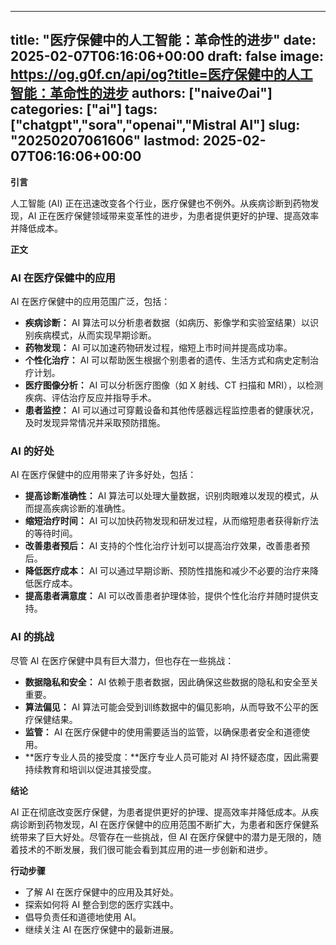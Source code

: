 
---
title: "医疗保健中的人工智能：革命性的进步"
date: 2025-02-07T06:16:06+00:00
draft: false
image: https://og.g0f.cn/api/og?title=医疗保健中的人工智能：革命性的进步
authors: ["naiveのai"]
categories: ["ai"]
tags: ["chatgpt","sora","openai","Mistral AI"]
slug: "20250207061606"
lastmod: 2025-02-07T06:16:06+00:00
---
**引言**

人工智能 (AI) 正在迅速改变各个行业，医疗保健也不例外。从疾病诊断到药物发现，AI 正在医疗保健领域带来变革性的进步，为患者提供更好的护理、提高效率并降低成本。

**正文**

### AI 在医疗保健中的应用

AI 在医疗保健中的应用范围广泛，包括：

* **疾病诊断：** AI 算法可以分析患者数据（如病历、影像学和实验室结果）以识别疾病模式，从而实现早期诊断。
* **药物发现：** AI 可以加速药物研发过程，缩短上市时间并提高成功率。
* **个性化治疗：** AI 可以帮助医生根据个别患者的遗传、生活方式和病史定制治疗计划。
* **医疗图像分析：** AI 可以分析医疗图像（如 X 射线、CT 扫描和 MRI），以检测疾病、评估治疗反应并指导手术。
* **患者监控：** AI 可以通过可穿戴设备和其他传感器远程监控患者的健康状况，及时发现异常情况并采取预防措施。

### AI 的好处

AI 在医疗保健中的应用带来了许多好处，包括：

* **提高诊断准确性：** AI 算法可以处理大量数据，识别肉眼难以发现的模式，从而提高疾病诊断的准确性。
* **缩短治疗时间：** AI 可以加快药物发现和研发过程，从而缩短患者获得新疗法的等待时间。
* **改善患者预后：** AI 支持的个性化治疗计划可以提高治疗效果，改善患者预后。
* **降低医疗成本：** AI 可以通过早期诊断、预防性措施和减少不必要的治疗来降低医疗成本。
* **提高患者满意度：** AI 可以改善患者护理体验，提供个性化治疗并随时提供支持。

### AI 的挑战

尽管 AI 在医疗保健中具有巨大潜力，但也存在一些挑战：

* **数据隐私和安全：** AI 依赖于患者数据，因此确保这些数据的隐私和安全至关重要。
* **算法偏见：** AI 算法可能会受到训练数据中的偏见影响，从而导致不公平的医疗保健结果。
* **监管：** AI 在医疗保健中的使用需要适当的监管，以确保患者安全和道德使用。
* **医疗专业人员的接受度：**医疗专业人员可能对 AI 持怀疑态度，因此需要持续教育和培训以促进其接受度。

**结论**

AI 正在彻底改变医疗保健，为患者提供更好的护理、提高效率并降低成本。从疾病诊断到药物发现，AI 在医疗保健中的应用范围不断扩大，为患者和医疗保健系统带来了巨大好处。尽管存在一些挑战，但 AI 在医疗保健中的潜力是无限的，随着技术的不断发展，我们很可能会看到其应用的进一步创新和进步。

**行动步骤**

* 了解 AI 在医疗保健中的应用及其好处。
* 探索如何将 AI 整合到您的医疗实践中。
* 倡导负责任和道德地使用 AI。
* 继续关注 AI 在医疗保健中的最新进展。